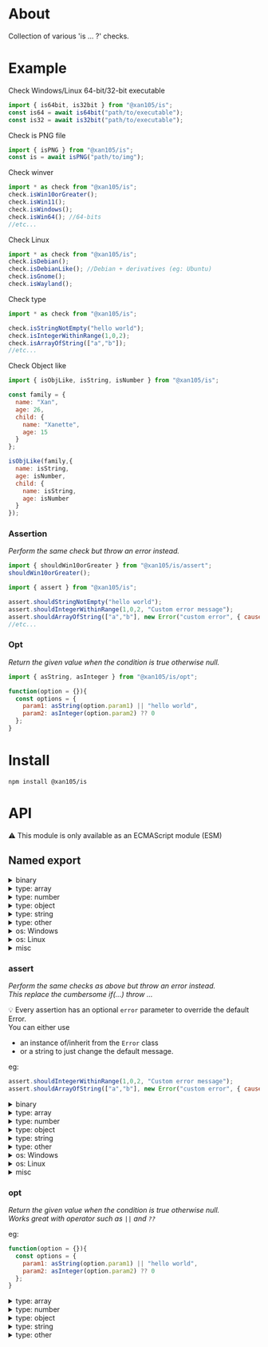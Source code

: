 About
=====

Collection of various 'is ... ?' checks.

Example
=======

Check Windows/Linux 64-bit/32-bit executable
```js
import { is64bit, is32bit } from "@xan105/is";
const is64 = await is64bit("path/to/executable");
const is32 = await is32bit("path/to/executable");
```

Check is PNG file
```js
import { isPNG } from "@xan105/is";
const is = await isPNG("path/to/img");
```

Check winver
```js
import * as check from "@xan105/is";
check.isWin10orGreater();
check.isWin11();
check.isWindows();
check.isWin64(); //64-bits
//etc...
```

Check Linux
```js
import * as check from "@xan105/is";
check.isDebian();
check.isDebianLike(); //Debian + derivatives (eg: Ubuntu)
check.isGnome();
check.isWayland();
```

Check type
```js
import * as check from "@xan105/is";

check.isStringNotEmpty("hello world");
check.isIntegerWithinRange(1,0,2);
check.isArrayOfString(["a","b"]);
//etc...
```

Check Object like
```js
import { isObjLike, isString, isNumber } from "@xan105/is";

const family = {
  name: "Xan",
  age: 26,
  child: {
    name: "Xanette",
    age: 15
  }
};

isObjLike(family,{
  name: isString,
  age: isNumber,
  child: {
    name: isString,
    age: isNumber
  }
});
```

### Assertion
_Perform the same check but throw an error instead._

```js
import { shouldWin10orGreater } from "@xan105/is/assert";
shouldWin10orGreater();
```

```js
import { assert } from "@xan105/is";

assert.shouldStringNotEmpty("hello world");
assert.shouldIntegerWithinRange(1,0,2, "Custom error message");
assert.shouldArrayOfString(["a","b"], new Error("custom error", { cause: err }));
//etc...
```

### Opt
_Return the given value when the condition is true otherwise null._

```js
import { asString, asInteger } from "@xan105/is/opt";

function(option = {}){
  const options = {
    param1: asString(option.param1) || "hello world",
    param2: asInteger(option.param2) ?? 0
  };
}
```

Install
=======

```
npm install @xan105/is
```

API
===

⚠️ This module is only available as an ECMAScript module (ESM)<br />

## Named export

<details><summary>binary</summary>
  
#### `is64bit(filePath: string): Promise<boolean>`

Check if it's a 64-bits (x86_64) Windows or Linux binary.<br />

#### `is32bit(filePath: string): Promise<boolean>`

Same as above but for a 32-bits (x86) Windows or Linux binary.

#### `isPNG(filePath: string): Promise<boolean>`
#### `isJPG(filePath: string): Promise<boolean>`
#### `isICO(filePath: string): Promise<boolean>`
#### `isGIF(filePath: string): Promise<boolean>`
#### `isWEBP(filePath: string): Promise<boolean>`
#### `isQOI(filePath: string): Promise<boolean>`
  
</details>

<details><summary>type: array</summary>

#### `isArray(value: any): boolean`
#### `isArrayNotEmpty(value: any): boolean`
#### `isArrayOfString(value: string[]): boolean`
#### `isSizeArrayOfString(value: string[], length: number): boolean`
#### `isArrayOfStringNotEmpty(value: string[]): boolean`
#### `isSizeArrayOfStringNotEmpty(value: string[], length: number): boolean`
#### `isArrayOfNumber(value: number[]): boolean`
#### `isSizeArrayOfNumber(value: number[], length: number): boolean`
#### `isArrayOfNumberWithinRange(value: number[], min: number, max: number): boolean`
#### `isSizeArrayOfNumberWithinRange(value: number[], length: number, min: number, max: number): boolean`
#### `isArrayOfInteger(value: number[]): boolean`
#### `isSizeArrayOfInteger(value: number[], length: number): boolean`
#### `isArrayOfIntegerPositive(value: number[]): boolean`
#### `isSizeArrayOfIntegerPositive(value: number[], length: number): boolean`
#### `isArrayOfIntegerPositiveOrZero(value: number[]): boolean`
#### `isSizeArrayOfIntegerPositiveOrZero(value: number[], length: number): boolean`
#### `isArrayOfIntegerWithinRange(value: number[], min: number, max: number): boolean`
#### `isSizeArrayOfIntegerWithinRange(value: number[], length: number, min: number, max: number): boolean`
#### `isArrayOfObj(value: any): boolean`
#### `isSizeArrayOfObj(value: any, length: number): boolean`
#### `isArrayOfObjWithProperties(value: any, prop: string[]): boolean`
#### `isSizeArrayOfObjWithProperties(value: any, length: number, prop: string[]): boolean`
#### `isArrayOfObjLike(value: any, schema: object): boolean`
#### `isSizeArrayOfObjLike(value: any, length: number, schema: object): boolean`
#### `isArrayOfBuffer(value: any): boolean`
#### `isSizeArrayOfBuffer(value: any, length: number): boolean`
  
</details>  

<details><summary>type: number</summary>
  
#### `isBigInt(value: any): boolean`
#### `isBigIntPositive(value: BigInt): boolean`
#### `isBigIntPositiveOrZero(value: BigInt): boolean`
#### `isBigIntWithinRange(value: BigInt, min: BigInt, max: BigInt): boolean`
#### `isInteger(value: number): boolean`
#### `isIntegerPositive(value: number): boolean`
#### `isIntegerPositiveOrZero(value: number): boolean`
#### `isIntegerWithinRange(value: number, min: number, max: number): boolean`
#### `isNumber(value: number): boolean`
#### `isNumberWithinRange(value: number, min: number, max: number): boolean`
  
</details>

<details><summary>type: object</summary>

#### `isObj(value: any): boolean`

as in a "plain obj" and not a JS obj so {}, new Object() and Object.create(null).

#### `isObjNotEmpty(value: any): boolean`
#### `isObjWithProperties(value: any, prop: string[]): boolean`
#### `isObjLike(value: any, schema: object): boolean`

Check if an obj is like the specified schema.<br/>
Where schema is an obj containing a set of required property name and its corresponding _check_ function.<br/>
If the obj has these properties and they are validated by said corresponding function then this will return true otherwise false. 

<details><summary>Example:</summary>

```js
const family = {
  name: "Xan",
  age: 26,
  child: {
    name: "Xanette",
    age: 15,
    height: 164,
    weight: 42
  }
};

isObjLike(family,{
  name: isString,
  age: isNumber,
  child: {
    name: isStringNotEmpty,
    age: [ isIntegerWithinRange, [0,100] ],
    height: isNumber,
    weight: [ isNumber, [] ]
  }
});
```

</details>

The check funtion should only return a **boolean**.<br/>
**Otherwise** or if the function throws then **false** will be assumed.<br/>
_NB: Function that use [@xan105/error](https://github.com/xan105/node-error) will bypass this and still throw (this is by design)._

The check funtion should be defined as follow: `something: [function, [args,...] ]`<br/>
If you don't have any args then an empty array: `something: [function, [] ]`<br/>
Or you can pass the function as is (shortcut): `something: function`<br/>
Note that `something: [function]` is invalid !
  
</details>

<details><summary>type: string</summary>
  
#### `isString(value: any): boolean`
#### `isStringNotEmpty(value: string): boolean`
#### `isHexString(value: string): boolean`
  
</details>

<details><summary>type: other</summary>
  
#### `isBoolean(value: any): boolean`  
#### `isBuffer(value: any): boolean`
#### `isError(value: any): boolean`
  
</details>

<details><summary>os: Windows</summary>

#### `isWindows(): boolean`
#### `isWindowsX86(): boolean`

alias: `isWin32(): boolean`

#### `isWindowsX64(): boolean`

alias: `isWin64(): boolean`

#### `isWin11orGreater(): boolean`
#### `isWin10orGreater(): boolean`
#### `isWin8orGreater(): boolean`
#### `isWin7orGreater(): boolean`
#### `isWin11orLesser(): boolean`
#### `isWin10orLesser(): boolean`
#### `isWin8orLesser(): boolean`
#### `isWin7orLesser(): boolean`
#### `isWin11(): boolean`
#### `isWin10(): boolean`
#### `isWin8(): boolean`
#### `isWin7(): boolean`
  
</details>
  
<details><summary>os: Linux</summary>
  
#### `isLinux(): boolean`
#### `isArch(): Promise<boolean>`
#### `isArchLike(): Promise<boolean>`
#### `isManjaro(): Promise<boolean>`
#### `isDebian(): Promise<boolean>`
#### `isDebianLike(): Promise<boolean>`
#### `isUbuntu(): Promise<boolean>`
#### `isUbuntuLike(): Promise<boolean>`
#### `isMint(): Promise<boolean>`
#### `isPopOS(): Promise<boolean>`
#### `isElementaryOS(): Promise<boolean>`
#### `isDeepin(): Promise<boolean>`
#### `isRaspberryPiOS(): Promise<boolean>`

alias: `isRaspbian(): Promise<boolean>`

#### `isFedora(): Promise<boolean>`
#### `isFedoraLike(): Promise<boolean>`
#### `isOpenSUSE(): Promise<boolean>`
#### `isSlackware(): Promise<boolean>`
#### `isGentoo(): Promise<boolean>`

#### `isGnome(): boolean`
#### `isKDE(): boolean`
#### `isXFCE(): boolean`
#### `isMate(): boolean`
#### `isCinnamon(): boolean`

#### `isWayland(): boolean`
  
</details>

<details><summary>misc</summary>
  
#### `isIP(value: string): boolean`
#### `isIPv4(value: string): boolean`
#### `isIPv6(value: string): boolean`
  
</details>
  
### assert

_Perform the same checks as above but throw an error instead._<br/>
_This replace the cumbersome if(...) throw ..._

💡 Every assertion has an optional `error` parameter to override the default Error.<br/>
You can either use
  
- an instance of/inherit from the `Error` class 
- or a string to just change the default message.

eg: 
  
```js
assert.shouldIntegerWithinRange(1,0,2, "Custom error message");
assert.shouldArrayOfString(["a","b"], new Error("custom error", { cause: err }));
```
  
<details><summary>binary</summary>
  
#### `should64bit (filePath: string, error?: string | object): Promise<void>`
#### `should32bit (filePath: string, error?: string | object): Promise<void>`
#### `shouldPNG(filePath: string, error?: string | object): Promise<void>`
#### `shouldJPG(filePath: string, error?: string | object): Promise<void>`
#### `shouldICO(filePath: string, error?: string | object): Promise<void>`
#### `shouldGIF(filePath: string, error?: string | object): Promise<void>`
#### `shouldWEBP(filePath: string, error?: string | object): Promise<void>`
#### `shouldQOI(filePath: string, error?: string | object): Promise<void>`
  
</details>

<details><summary>type: array</summary>
  
#### `shouldArray(value: any, error?: string | object): void`
#### `shouldArrayNotEmpty(value: any, error?: string | object): void`
#### `shouldArrayOfString(value: string[], error?: string | object): void`
#### `shouldSizeArrayOfString(value: string[], length: number, error?: string | object): void`
#### `shouldArrayOfStringNotEmpty(value: string[], error?: string | object): void`
#### `shouldSizeArrayOfStringNotEmpty(value: string[], length: number, error?: string | object): void`
#### `shouldArrayOfNumber(value: number[], error?: string | object): void`
#### `shouldSizeArrayOfNumber(value: number[], length: number, error?: string | object): void`
#### `shouldArrayOfNumberWithinRange(value: number[], min: number, max: number, error?: string | object): void`
#### `shouldSizeArrayOfNumberWithinRange(value: number[], length: number, min: number, max: number, error?: string | object): void`
#### `shouldArrayOfInteger(value: number[], error?: string | object): void`
#### `shouldSizeArrayOfInteger(value: number[], length: number, error?: string | object): void`
#### `shouldArrayOfIntegerPositive(value: number[], error?: string | object): void`
#### `shouldSizeArrayOfIntegerPositive(value: number[], length: number, error?: string | object): void`
#### `shouldArrayOfIntegerPositiveOrZero(value: number[], error?: string | object): void`
#### `shouldSizeArrayOfIntegerPositiveOrZero(value: number[], length: number, error?: string | object): void`
#### `shouldArrayOfIntegerWithinRange(value: number[], min: number, max: number, error?: string | object): void`
#### `shouldSizeArrayOfIntegerWithinRange(value: number[], length: number, min: number, max: number, error?: string | object): void`
#### `shouldArrayOfObj(value: any, error?: string | object): void`
#### `shouldSizeArrayOfObj(value: any, length: number, error?: string | object): void`
#### `shouldArrayOfObjWithProperties(value: any, prop: string[], error?: string | object): void`
#### `shouldSizeArrayOfObjWithProperties(value: any, length: number, prop: string[], error?: string | object): void`
#### `shouldArrayOfObjLike(value: any, schema: object): void`
#### `shouldSizeArrayOfObjLike(value: any, length: number, schema: object): void`
#### `shouldArrayOfBuffer(value: any, error?: string | object): void`
#### `shouldSizeArrayOfBuffer(value: any, length: number, error?: string | object): void`
  
</details>
 
<details><summary>type: number</summary>

#### `shouldBigInt(value: any, error?: string | object): void`
#### `shouldBigIntPositive(value: BigInt, error?: string | object): void`
#### `shouldBigIntPositiveOrZero(value: BigInt, error?: string | object): void`
#### `shouldBigIntWithinRange(value: BigInt, min: BigInt, max: BigInt, error?: string | object): void`
#### `shouldInteger(value: number, error?: string | object): void`
#### `shouldIntegerPositive(value: number, error?: string | object): void`
#### `shouldIntegerPositiveOrZero(value: number, error?: string | object): void`
#### `shouldIntegerWithinRange(value: number, min: number, max: number, error?: string | object): void`
#### `shouldNumber(value: number, error?: string | object): void`
#### `shouldNumberWithinRange(value: number, min: number, max: number, error?: string | object): void`
  
</details>

<details><summary>type: object</summary>

#### `shouldObj(value: any, error?: string | object): void`
#### `shouldObjNotEmpty(value: any, error?: string | object): void`
#### `shouldObjWithProperties(value: any, prop: string[], error?: string | object): void`
#### `shouldObjLike(value: any, schema: object): void`
  
</details>

<details><summary>type: string</summary>

#### `shouldString(value: any, error?: string | object): void`
#### `shouldStringNotEmpty(value: string, error?: string | object): void`
#### `shouldHexString(value: string, error?: string | object): void`
  
</details>

<details><summary>type: other</summary>
  
#### `shouldBoolean(value: any, error?: string | object): void`
#### `shouldBuffer(value: any, error?: string | object): void`
#### `shouldError(value: any, error?: string | object): void`
  
</details>

<details><summary>os: Windows</summary>
  
#### `shouldWindows(error?: string | object): void`
#### `shouldWindowsX86(error?: string | object): void`

alias: `shouldWin32(error?: string | object): void`

#### `shouldWindowsX64(error?: string | object): void`

alias: `shouldWin64(error?: string | object): void`

#### `shouldWin11orGreater(error?: string | object): void`
#### `shouldWin10orGreater(error?: string | object): void`
#### `shouldWin8orGreater(error?: string | object): void`
#### `shouldWin7orGreater(error?: string | object): void`
#### `shouldWin11orLesser(error?: string | object): void`
#### `shouldWin10orLesser(error?: string | object): void`
#### `shouldWin8orLesser(error?: string | object): void`
#### `shouldWin7orLesser(error?: string | object): void`
#### `shouldWin11(error?: string | object): void`
#### `shouldWin10(error?: string | object): void`
#### `shouldWin8(error?: string | object): void`
#### `shouldWin7(error?: string | object): void`
  
</details>

<details><summary>os: Linux</summary>

#### `shouldLinux(error?: string | object): void`
#### `shouldArch(error?: string | object): Promise<void>`
#### `shouldArchLike(error?: string | object): Promise<void>`
#### `shouldManjaro(error?: string | object): Promise<void>`
#### `shouldDebian(error?: string | object): Promise<void>`
#### `shouldDebianLike(error?: string | object): Promise<void>`
#### `shouldUbuntu(error?: string | object): Promise<void>`
#### `shouldUbuntuLike(error?: string | object): Promise<void>`
#### `shouldMint(error?: string | object): Promise<void>`
#### `shouldPopOS(error?: string | object): Promise<void>`
#### `shouldElementaryOS(error?: string | object): Promise<void>`
#### `shouldDeepin(error?: string | object): Promise<void>`
#### `shouldRaspberryPiOS(error?: string | object): Promise<void>`

alias: `shouldRaspbian(error?: string | object): Promise<void>`

#### `shouldFedora(error?: string | object): Promise<void>`
#### `shouldFedoraLike(error?: string | object): Promise<void>`
#### `shouldOpenSUSE(error?: string | object): Promise<void>`
#### `shouldSlackware(error?: string | object): Promise<void>`
#### `shouldGentoo(error?: string | object): Promise<void>`

#### `shouldGnome(error?: string | object): void`
#### `shouldKDE(error?: string | object): void`
#### `shouldXFCE(error?: string | object): void`
#### `shouldMate(error?: string | object): void`
#### `shouldCinnamon(error?: string | object): void`

#### `shouldWayland(error?: string | object): void`
  
</details>
  
<details><summary>misc</summary>

#### `shouldIP(value: string, error?: string | object): void`
#### `shouldIPv4(value: string, error?: string | object): void`
#### `shouldIPv6(value: string, error?: string | object): void`
  
</details>
  
### opt

_Return the given value when the condition is true otherwise null._<br/>
_Works great with operator such as `||` and `??`_

eg:
```js
function(option = {}){
  const options = {
    param1: asString(option.param1) || "hello world",
    param2: asInteger(option.param2) ?? 0
  };
}
```
  
<details><summary>type: array</summary>
  
#### `asArray(value: any): any`
#### `asArrayNotEmpty(value: any): any`
#### `asArrayOfString(value: string[]): string[] | null`
#### `asSizeArrayOfString(value: string[], length: number): string[] | null`
#### `asArrayOfStringNotEmpty(value: string[]): string[] | null`
#### `asSizeArrayOfStringNotEmpty(value: string[], length: number): string[] | null`
#### `asArrayOfNumber(value: number[]): number[] | null`
#### `asSizeArrayOfNumber(value: number[], length: number): number[] | null`
#### `asArrayOfNumberWithinRange(value: number[], min: number, max: number): number[] | null`
#### `asSizeArrayOfNumberWithinRange(value: number[], length: number, min: number, max: number): number[] | null`
#### `asArrayOfInteger(value: number[]): number[] | null`
#### `asSizeArrayOfInteger(value: number[], length: number): number[] | null`
#### `asArrayOfIntegerPositive(value: number[]): number[] | null`
#### `asSizeArrayOfIntegerPositive(value: number[], length: number): number[] | null`
#### `asArrayOfIntegerPositiveOrZero(value: number[]): number[] | null`
#### `asSizeArrayOfIntegerPositiveOrZero(value: number[], length: number): number[] | null`
#### `asArrayOfIntegerWithinRange(value: number[], min: number, max: number): number[] | null`
#### `asSizeArrayOfIntegerWithinRange(value: number[], length: number, min: number, max: number): number[] | null`
#### `asArrayOfObj(value: any): any`
#### `asSizeArrayOfObj(value: any, length: number): any`
#### `asArrayOfObjWithProperties(value: any, prop: string[]): any`
#### `asSizeArrayOfObjWithProperties(value: any, length: number, prop: string[]): any`
#### `asArrayOfObjLike(value: any, schema: object): any`
#### `asSizeArrayOfObjLike(value: any, length: number, schema: object): any`
#### `asArrayOfBuffer(value: any): any`
#### `asSizeArrayOfBuffer(value: any, length: number): any`
  
</details>

<details><summary>type: number</summary>
  
#### `asBigInt(value: any): any`
#### `asBigIntPositive(value: BigInt): BigInt | null`
#### `asBigIntPositiveOrZero(value: BigInt): BigInt | null`
#### `asBigIntWithinRange(value: BigInt, min: BigInt, max: BigInt): BigInt | null`
#### `asInteger(value: number): number | null`
#### `asIntegerPositive(value: number): number | null`
#### `asIntegerPositiveOrZero(value: number): number | null`
#### `asIntegerWithinRange(value: number, min: number, max: number): number | null`
#### `asNumber(value: number): number | null`
#### `asNumberWithinRange(value: number, min: number, max: number): number | null`
  
</details>
  
<details><summary>type: object</summary>
  
#### `asObj(value: any): any`
#### `asObjNotEmpty(value: any): any`
#### `asObjWithProperties(value: any, prop: string[]): any`
#### `asObjLike(value: any, schema: object): any`
  
</details>

<details><summary>type: string</summary>
  
#### `asString(value: any): any`
#### `asStringNotEmpty(value: string): string | null`
#### `asHexString(value: string): string | null`
  
</details>
  
<details><summary>type: other</summary>

#### `asBoolean(value: any): any`
#### `asBuffer(value: any): any`
#### `asError(value: any): any`
  
</details>
